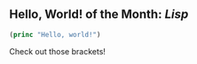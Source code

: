 ## Hello, World! of the Month: *Lisp*	
```lisp
(princ "Hello, world!")
```
Check out those brackets!